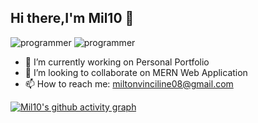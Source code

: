 ## Hi there,I'm Mil10 👋

![programmer](https://github.com/user-attachments/assets/f61ae8a8-ea31-4bb7-9f3c-f20a05132235)
![programmer](https://res.cloudinary.com/dl3lloezx/image/upload/v1743680741/wqht6b3obkvq39wj6ae0.png)

- 🔭 I’m currently working on Personal Portfolio 
- 👯 I’m looking to collaborate on MERN Web Application
- 📫 How to reach me: miltonvinciline08@gmail.com

[![Mil10's github activity graph](https://github-readme-activity-graph.vercel.app/graph?username=Mil10x&bg_color=000000&color=ffffff&line=1c61ba&point=ffffff&area=true&hide_border=true)](https://github.com/ashutosh00710/github-readme-activity-graph)
